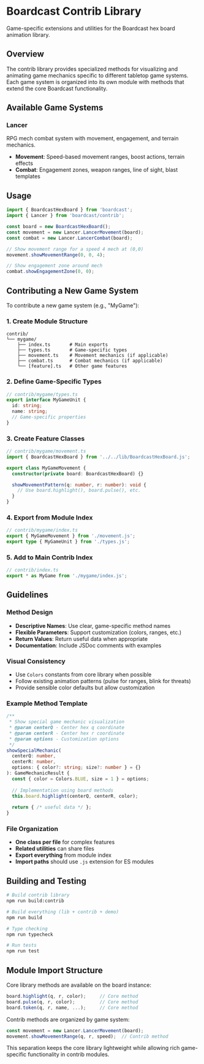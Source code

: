 # Boardcast Contrib Library

Game-specific extensions and utilities for the Boardcast hex board animation library.

## Overview

The contrib library provides specialized methods for visualizing and animating game mechanics specific to different tabletop game systems. Each game system is organized into its own module with methods that extend the core Boardcast functionality.

## Available Game Systems

### Lancer
RPG mech combat system with movement, engagement, and terrain mechanics.

- **Movement**: Speed-based movement ranges, boost actions, terrain effects
- **Combat**: Engagement zones, weapon ranges, line of sight, blast templates

## Usage

```javascript
import { BoardcastHexBoard } from 'boardcast';
import { Lancer } from 'boardcast/contrib';

const board = new BoardcastHexBoard();
const movement = new Lancer.LancerMovement(board);
const combat = new Lancer.LancerCombat(board);

// Show movement range for a speed 4 mech at (0,0)
movement.showMovementRange(0, 0, 4);

// Show engagement zone around mech
combat.showEngagementZone(0, 0);
```

## Contributing a New Game System

To contribute a new game system (e.g., "MyGame"):

### 1. Create Module Structure
```
contrib/
└── mygame/
    ├── index.ts       # Main exports
    ├── types.ts       # Game-specific types
    ├── movement.ts    # Movement mechanics (if applicable)
    ├── combat.ts      # Combat mechanics (if applicable)
    └── [feature].ts   # Other game features
```

### 2. Define Game-Specific Types
```typescript
// contrib/mygame/types.ts
export interface MyGameUnit {
  id: string;
  name: string;
  // Game-specific properties
}
```

### 3. Create Feature Classes
```typescript
// contrib/mygame/movement.ts
import { BoardcastHexBoard } from '../../lib/BoardcastHexBoard.js';

export class MyGameMovement {
  constructor(private board: BoardcastHexBoard) {}

  showMovementPattern(q: number, r: number): void {
    // Use board.highlight(), board.pulse(), etc.
  }
}
```

### 4. Export from Module Index
```typescript
// contrib/mygame/index.ts
export { MyGameMovement } from './movement.js';
export type { MyGameUnit } from './types.js';
```

### 5. Add to Main Contrib Index
```typescript
// contrib/index.ts
export * as MyGame from './mygame/index.js';
```

## Guidelines

### Method Design
- **Descriptive Names**: Use clear, game-specific method names
- **Flexible Parameters**: Support customization (colors, ranges, etc.)
- **Return Values**: Return useful data when appropriate
- **Documentation**: Include JSDoc comments with examples

### Visual Consistency
- Use `Colors` constants from core library when possible
- Follow existing animation patterns (pulse for ranges, blink for threats)
- Provide sensible color defaults but allow customization

### Example Method Template
```typescript
/**
 * Show special game mechanic visualization
 * @param centerQ - Center hex q coordinate
 * @param centerR - Center hex r coordinate
 * @param options - Customization options
 */
showSpecialMechanic(
  centerQ: number, 
  centerR: number, 
  options: { color?: string; size?: number } = {}
): GameMechanicResult {
  const { color = Colors.BLUE, size = 1 } = options;
  
  // Implementation using board methods
  this.board.highlight(centerQ, centerR, color);
  
  return { /* useful data */ };
}
```

### File Organization
- **One class per file** for complex features
- **Related utilities** can share files
- **Export everything** from module index
- **Import paths** should use `.js` extension for ES modules

## Building and Testing

```bash
# Build contrib library
npm run build:contrib

# Build everything (lib + contrib + demo)
npm run build

# Type checking
npm run typecheck

# Run tests
npm run test
```

## Module Import Structure

Core library methods are available on the board instance:
```javascript
board.highlight(q, r, color);     // Core method
board.pulse(q, r, color);         // Core method
board.token(q, r, name, ...);     // Core method
```

Contrib methods are organized by game system:
```javascript
const movement = new Lancer.LancerMovement(board);
movement.showMovementRange(q, r, speed);  // Contrib method
```

This separation keeps the core library lightweight while allowing rich game-specific functionality in contrib modules.